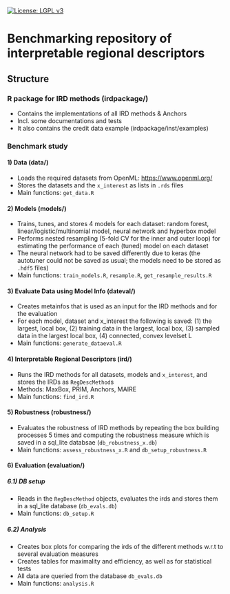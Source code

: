 [![License: LGPL v3](https://img.shields.io/badge/License-LGPL_v3-blue.svg)]([https://www.gnu.org/licenses/lgpl-3.0](https://github.com/slds-lmu/supplementary_2023_ird/blob/main/irdpackage/LICENSE))
# Benchmarking repository of interpretable regional descriptors

## Structure

### R package for IRD methods (irdpackage/) 
- Contains the implementations of all IRD methods & Anchors
- Incl. some documentations and tests
- It also contains the credit data example (irdpackage/inst/examples)

### Benchmark study

#### 1) Data (data/)

- Loads the required datasets from OpenML: https://www.openml.org/
- Stores the datasets and the `x_interest` as lists in `.rds` files
- Main functions: `get_data.R`

#### 2) Models (models/)

- Trains, tunes, and stores 4 models for each dataset: random forest, linear/logistic/multinomial model, neural network and hyperbox model
- Performs nested resampling (5-fold CV for the inner and outer loop) for estimating the performance of each (tuned) model on each dataset
- The neural network had to be saved differently due to keras (the autotuner could not be saved as usual; the models need to be stored as `.hdf5` files)
- Main functions: `train_models.R`, `resample.R`, `get_resample_results.R`

#### 3) Evaluate Data using Model Info (dateval/)

- Creates metainfos that is used as an input for the IRD methods and for the evaluation
- For each model, dataset and x_interest the following is saved: (1) the largest, local box, (2) training data in the largest, local box, (3) sampled data in the largest local box, (4) connected, convex levelset L
- Main functions: `generate_dataeval.R`

#### 4) Interpretable Regional Descriptors (ird/)

- Runs the IRD methods for all datasets, models and `x_interest`, and stores the IRDs as `RegDescMethod`s
- Methods: MaxBox, PRIM, Anchors, MAIRE
- Main functions: `find_ird.R`

#### 5) Robustness (robustness/) 

- Evaluates the robustness of IRD methods by repeating the box building processes 5 times and computing the robustness measure which is saved in a sql_lite databsae (`db_robustness_x.db`)
- Main functions: `assess_robustness_x.R` and `db_setup_robustness.R`

#### 6) Evaluation (evaluation/)

##### 6.1) DB setup

- Reads in the `RegDescMethod` objects, evaluates the irds and stores them in a sql_lite database (`db_evals.db`)
- Main functions: `db_setup.R`

##### 6.2) Analysis

- Creates box plots for comparing the irds of the different methods w.r.t to several evaluation measures
- Creates tables for maximality and efficiency, as well as for statistical tests
- All data are queried from the database `db_evals.db`
- Main functions: `analysis.R`
